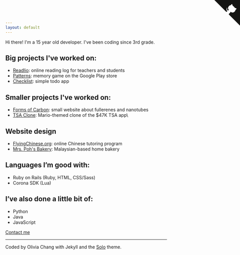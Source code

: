 ```yaml
---
layout: default
---
```

Hi there! I'm a 15 year old developer. I've been coding since 3rd grade.

## Big projects I've worked on:

* [Readlio](https://readlio.com/): online reading log for teachers and students
* [Patterns](https://play.google.com/store/apps/details?id=com.sixtuitive.games.patterns&hl=en): memory game on the Google Play store
* [Checklist](https://github.com/oliviachang29/checklist): simple todo app

## Smaller projects I've worked on:
* [Forms of Carbon](https://oliviachang29.github.io/formsofcarbon/): small website about fullerenes and nanotubes
* [TSA Clone](https://oliviachang29.github.io/tsa-clone/): Mario-themed clone of the $47K TSA app\

## Website design
* [FlyingChinese.org](http://www.flyingchinese.org/): online Chinese tutoring program
* [Mrs. Poh's Bakery](http://pohhomebakery.weebly.com/): Malaysian-based home bakery

## Languages I’m good with: 
* Ruby on Rails (Ruby, HTML, CSS/Sass) 
* Corona SDK (Lua) 

## I’ve also done a little bit of: 
* Python 
* Java 
* JavaScript 

[Contact me](mailto:oliviachang29@gmail.com?Subject=Hello%20there)

<hr>

Coded by Olivia Chang with Jekyll and the [Solo](http://chibicode.github.io/solo/) theme. 

<a href="https://github.com/oliviachang29" class="github-corner"><svg width="80" height="80" viewBox="0 0 250 250" style="fill:#151513; color:#fff; position: absolute; top: 0; border: 0; right: 0;"><path d="M0,0 L115,115 L130,115 L142,142 L250,250 L250,0 Z"></path><path d="M128.3,109.0 C113.8,99.7 119.0,89.6 119.0,89.6 C122.0,82.7 120.5,78.6 120.5,78.6 C119.2,72.0 123.4,76.3 123.4,76.3 C127.3,80.9 125.5,87.3 125.5,87.3 C122.9,97.6 130.6,101.9 134.4,103.2" fill="currentColor" style="transform-origin: 130px 106px;" class="octo-arm"></path><path d="M115.0,115.0 C114.9,115.1 118.7,116.5 119.8,115.4 L133.7,101.6 C136.9,99.2 139.9,98.4 142.2,98.6 C133.8,88.0 127.5,74.4 143.8,58.0 C148.5,53.4 154.0,51.2 159.7,51.0 C160.3,49.4 163.2,43.6 171.4,40.1 C171.4,40.1 176.1,42.5 178.8,56.2 C183.1,58.6 187.2,61.8 190.9,65.4 C194.5,69.0 197.7,73.2 200.1,77.6 C213.8,80.2 216.3,84.9 216.3,84.9 C212.7,93.1 206.9,96.0 205.4,96.6 C205.1,102.4 203.0,107.8 198.3,112.5 C181.9,128.9 168.3,122.5 157.7,114.1 C157.9,116.9 156.7,120.9 152.7,124.9 L141.0,136.5 C139.8,137.7 141.6,141.9 141.8,141.8 Z" fill="currentColor" class="octo-body"></path></svg></a><style>.github-corner:hover .octo-arm{animation:octocat-wave 560ms ease-in-out}@keyframes octocat-wave{0%,100%{transform:rotate(0)}20%,60%{transform:rotate(-25deg)}40%,80%{transform:rotate(10deg)}}@media (max-width:500px){.github-corner:hover .octo-arm{animation:none}.github-corner .octo-arm{animation:octocat-wave 560ms ease-in-out}}</style>
